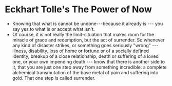 # Eckhart Tolle's The Power of Now

  * Knowing that what is cannot be undone---because it already is --- you say yes to what is or accept what isn't.
  * Of course, it  is not really the limit-situation that makes room for the miracle of grace and redemption, but the act of surrender. 
So whenever any kind of disaster strikes, or something goes seriously "wrong" --- illness, disability, loss of home or fortune or of a socially defined identity, breakup of a close relationship, death or suffering of a loved one, or your own impending death --- know that there is another side to it, that you are just one step away from something incredible: a complete alchemical transmutation of the base metal of pain and suffering into gold. That one step is called surrender. 

